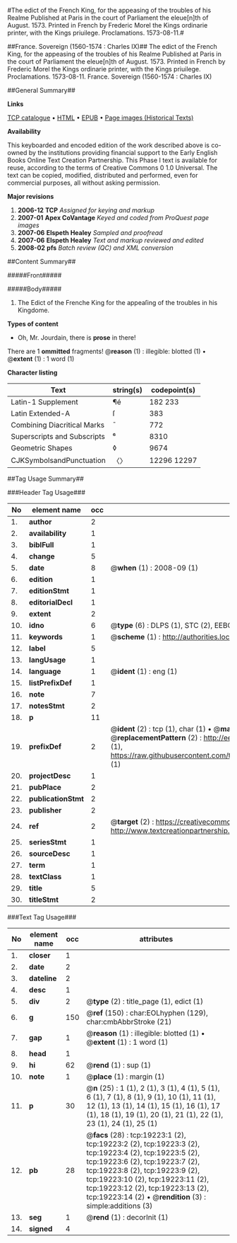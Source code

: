 #The edict of the French King, for the appeasing of the troubles of his Realme Published at Paris in the court of Parliament the eleue[n]th of August. 1573. Printed in French by Frederic Morel the Kings ordinarie printer, with the Kings priuilege. Proclamations. 1573-08-11.#

##France. Sovereign (1560-1574 : Charles IX)##
The edict of the French King, for the appeasing of the troubles of his Realme Published at Paris in the court of Parliament the eleue[n]th of August. 1573. Printed in French by Frederic Morel the Kings ordinarie printer, with the Kings priuilege.
Proclamations. 1573-08-11.
France. Sovereign (1560-1574 : Charles IX)

##General Summary##

**Links**

[TCP catalogue](http://www.ota.ox.ac.uk/tcp/)  • 
[HTML](http://tei.it.ox.ac.uk/tcp/Texts-HTML/free/A18/A18482.html)  • 
[EPUB](http://tei.it.ox.ac.uk/tcp/Texts-EPUB/free/A18/A18482.epub) • 
[Page images (Historical Texts)](https://data.historicaltexts.jisc.ac.uk/view?pubId=eebo-99853825e&pageId=eebo-99853825e-19223-1)

**Availability**

This keyboarded and encoded edition of the
	       work described above is co-owned by the institutions
	       providing financial support to the Early English Books
	       Online Text Creation Partnership. This Phase I text is
	       available for reuse, according to the terms of Creative
	       Commons 0 1.0 Universal. The text can be copied,
	       modified, distributed and performed, even for
	       commercial purposes, all without asking permission.

**Major revisions**

1. __2006-12__ __TCP__ *Assigned for keying and markup*
1. __2007-01__ __Apex CoVantage__ *Keyed and coded from ProQuest page images*
1. __2007-06__ __Elspeth Healey__ *Sampled and proofread*
1. __2007-06__ __Elspeth Healey__ *Text and markup reviewed and edited*
1. __2008-02__ __pfs__ *Batch review (QC) and XML conversion*

##Content Summary##

#####Front#####

#####Body#####

1. The Edict of the Frenche King for the appeaſing of the troubles in his Kingdome.

**Types of content**

  * Oh, Mr. Jourdain, there is **prose** in there!

There are 1 **ommitted** fragments! 
 @__reason__ (1) : illegible: blotted (1)  •  @__extent__ (1) : 1 word (1)

**Character listing**


|Text|string(s)|codepoint(s)|
|---|---|---|
|Latin-1 Supplement|¶é|182 233|
|Latin Extended-A|ſ|383|
|Combining             Diacritical Marks|̄|772|
|Superscripts             and Subscripts|⁶|8310|
|Geometric Shapes|◊|9674|
|CJKSymbolsandPunctuation|〈〉|12296 12297|

##Tag Usage Summary##

###Header Tag Usage###

|No|element name|occ|attributes|
|---|---|---|---|
|1.|__author__|2||
|2.|__availability__|1||
|3.|__biblFull__|1||
|4.|__change__|5||
|5.|__date__|8| @__when__ (1) : 2008-09 (1)|
|6.|__edition__|1||
|7.|__editionStmt__|1||
|8.|__editorialDecl__|1||
|9.|__extent__|2||
|10.|__idno__|6| @__type__ (6) : DLPS (1), STC (2), EEBO-CITATION (1), PROQUEST (1), VID (1)|
|11.|__keywords__|1| @__scheme__ (1) : http://authorities.loc.gov/ (1)|
|12.|__label__|5||
|13.|__langUsage__|1||
|14.|__language__|1| @__ident__ (1) : eng (1)|
|15.|__listPrefixDef__|1||
|16.|__note__|7||
|17.|__notesStmt__|2||
|18.|__p__|11||
|19.|__prefixDef__|2| @__ident__ (2) : tcp (1), char (1)  •  @__matchPattern__ (2) : ([0-9\-]+):([0-9IVX]+) (1), (.+) (1)  •  @__replacementPattern__ (2) : http://eebo.chadwyck.com/downloadtiff?vid=$1&page=$2 (1), https://raw.githubusercontent.com/textcreationpartnership/Texts/master/tcpchars.xml#$1 (1)|
|20.|__projectDesc__|1||
|21.|__pubPlace__|2||
|22.|__publicationStmt__|2||
|23.|__publisher__|2||
|24.|__ref__|2| @__target__ (2) : https://creativecommons.org/publicdomain/zero/1.0/ (1), http://www.textcreationpartnership.org/docs/. (1)|
|25.|__seriesStmt__|1||
|26.|__sourceDesc__|1||
|27.|__term__|1||
|28.|__textClass__|1||
|29.|__title__|5||
|30.|__titleStmt__|2||


###Text Tag Usage###

|No|element name|occ|attributes|
|---|---|---|---|
|1.|__closer__|1||
|2.|__date__|2||
|3.|__dateline__|2||
|4.|__desc__|1||
|5.|__div__|2| @__type__ (2) : title_page (1), edict (1)|
|6.|__g__|150| @__ref__ (150) : char:EOLhyphen (129), char:cmbAbbrStroke (21)|
|7.|__gap__|1| @__reason__ (1) : illegible: blotted (1)  •  @__extent__ (1) : 1 word (1)|
|8.|__head__|1||
|9.|__hi__|62| @__rend__ (1) : sup (1)|
|10.|__note__|1| @__place__ (1) : margin (1)|
|11.|__p__|30| @__n__ (25) : 1 (1), 2 (1), 3 (1), 4 (1), 5 (1), 6 (1), 7 (1), 8 (1), 9 (1), 10 (1), 11 (1), 12 (1), 13 (1), 14 (1), 15 (1), 16 (1), 17 (1), 18 (1), 19 (1), 20 (1), 21 (1), 22 (1), 23 (1), 24 (1), 25 (1)|
|12.|__pb__|28| @__facs__ (28) : tcp:19223:1 (2), tcp:19223:2 (2), tcp:19223:3 (2), tcp:19223:4 (2), tcp:19223:5 (2), tcp:19223:6 (2), tcp:19223:7 (2), tcp:19223:8 (2), tcp:19223:9 (2), tcp:19223:10 (2), tcp:19223:11 (2), tcp:19223:12 (2), tcp:19223:13 (2), tcp:19223:14 (2)  •  @__rendition__ (3) : simple:additions (3)|
|13.|__seg__|1| @__rend__ (1) : decorInit (1)|
|14.|__signed__|4||
